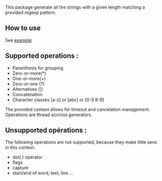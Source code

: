 This package generate all the strings with a given length matching a provided regexp pattern.

## How to use 

See [example](./revregex_test/main_test.go)

## Supported operations :

* Parenthesis for grouping
* Zero-or-more(*)
* One-or-more(+)
* Zero-or-one (?)
* Alternatives (|)
* Concatenation
* Character classes [a-z] or [abc] or [0-3 8-9]

The provided context allows for timeout and cancelation management.
Operations are thread accross generators.

## Unsupported opérations :

The following operations are not supported, because they make little sens in this context.

* dot(.) operator
* flags
* capture
* start/end of word, text, line ...